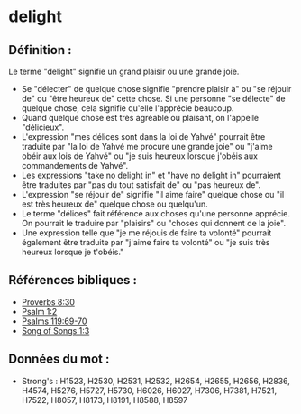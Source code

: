 # delight

## Définition :

Le terme "delight" signifie un grand plaisir ou une grande joie.

* Se "délecter" de quelque chose signifie "prendre plaisir à" ou "se réjouir de" ou "être heureux de" cette chose. Si une personne "se délecte" de quelque chose, cela signifie qu'elle l'apprécie beaucoup.
* Quand quelque chose est très agréable ou plaisant, on l'appelle "délicieux".
* L'expression "mes délices sont dans la loi de Yahvé" pourrait être traduite par "la loi de Yahvé me procure une grande joie" ou "j'aime obéir aux lois de Yahvé" ou "je suis heureux lorsque j'obéis aux commandements de Yahvé".
* Les expressions "take no delight in" et "have no delight in" pourraient être traduites par "pas du tout satisfait de" ou "pas heureux de".
* L'expression "se réjouir de" signifie "il aime faire" quelque chose ou "il est très heureux de" quelque chose ou quelqu'un.
* Le terme "délices" fait référence aux choses qu'une personne apprécie. On pourrait le traduire par "plaisirs" ou "choses qui donnent de la joie".
* Une expression telle que "je me réjouis de faire ta volonté" pourrait également être traduite par "j'aime faire ta volonté" ou "je suis très heureux lorsque je t'obéis."

## Références bibliques :

* [Proverbs 8:30](rc://en/tn/help/pro/08/30)
* [Psalm 1:2](rc://en/tn/help/psa/001/02)
* [Psalms 119:69-70](rc://en/tn/help/psa/119/069)
* [Song of Songs 1:3](rc://en/tn/help/sng/01/03)

## Données du mot :

* Strong's : H1523, H2530, H2531, H2532, H2654, H2655, H2656, H2836, H4574, H5276, H5727, H5730, H6026, H6027, H7306, H7381, H7521, H7522, H8057, H8173, H8191, H8588, H8597
